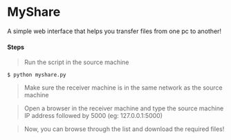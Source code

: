# MyShare
A simple web interface that helps you transfer files from one pc to another!

#### Steps
> Run the script in the source machine
```shell
$ python myshare.py
```
> Make sure the receiver machine is in the same network as the source machine

> Open a browser in the receiver machine and type the source machine IP address followed by 5000 (eg: 127.0.0.1:5000)

> Now, you can browse through the list and download the required files!
